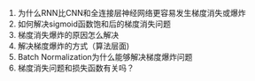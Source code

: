 1. 为什么RNN比CNN和全连接层神经网络更容易发生梯度消失或爆炸	
2. 如何解决sigmoid函数饱和后的梯度消失问题
3. 梯度消失爆炸的原因怎么解决
4. 解决梯度爆炸的方式（算法层面)
5. Batch Normalization为什么能够解决梯度爆炸问题
6. 梯度消失问题和损失函数有关吗？